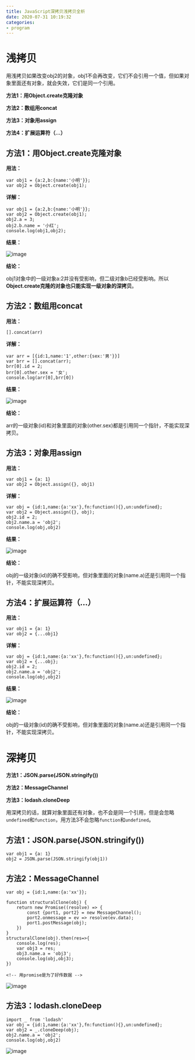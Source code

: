 ```yaml
---
title: JavaScript深拷贝浅拷贝全析
date: 2020-07-31 10:19:32
categories: 
- program
---
```


# 浅拷贝

用浅拷贝如果改变obj2的对象，obj1不会再改变，它们不会引用一个值，但如果对象里面还有对象，就会失效，它们是同一个引用。

**方法1：用Object.create克隆对象**

**方法2：数组用concat**

**方法3：对象用assign**

**方法4：扩展运算符（...）**

## 方法1：用Object.create克隆对象

**用法：**

```
var obj1 = {a:2,b:{name:'小明'}};
var obj2 = Object.create(obj1);

```

**详解：**

```
var obj1 = {a:2,b:{name:'小明'}};
var obj2 = Object.create(obj1);
obj2.a = 3;
obj2.b.name = '小红';
console.log(obj1,obj2);
```

**结果：**

![image](https://img2020.cnblogs.com/blog/919128/202007/919128-20200731133016520-25880925.png)

**结论：**

obj1对象中的一级对象a:2并没有受影响，但二级对象b已经受影响。所以**Object.create克隆的对象也只能实现一级对象的深拷贝**。


## 方法2：数组用concat

**用法：**

```
[].concat(arr)
```

**详解：**

```
var arr = [{id:1,name:'1',other:{sex:'男'}}]
var brr = [].concat(arr);
brr[0].id = 2;
brr[0].other.sex = '女';
console.log(arr[0],brr[0])
```
**结果：**

![image](![image](https://img2020.cnblogs.com/blog/919128/202007/919128-20200731132657850-1056830592.png))

**结论：**

arr的一级对象(id)和对象里面的对象(other.sex)都是引用同一个指针，不能实现深拷贝。


## 方法3：对象用assign

**用法：**

```
var obj1 = {a: 1}
var obj2 = Object.assign({}, obj1)
```

**详解：**

```
var obj = {id:1,name:{a:'xx'},fn:function(){},un:undefined};
var obj2 = Object.assign({}, obj);
obj2.id = 2;
obj2.name.a = 'obj2';
console.log(obj,obj2)
```
**结果：**

![image](https://img2020.cnblogs.com/blog/919128/202007/919128-20200731111401682-688288366.png)

**结论：**

obj的一级对象(id)的确不受影响，但对象里面的对象(name.a)还是引用同一个指针，不能实现深拷贝。

## 方法4：扩展运算符（...）

**用法：**

```
var obj1 = {a: 1}
var obj2 = {...obj1}
```

**详解：**

```
var obj = {id:1,name:{a:'xx'},fn:function(){},un:undefined};
var obj2 = {...obj};
obj2.id = 2;
obj2.name.a = 'obj2';
console.log(obj,obj2)
```
**结果：**

![image](https://img2020.cnblogs.com/blog/919128/202007/919128-20200731111401682-688288366.png)

**结论：**

obj的一级对象(id)的确不受影响，但对象里面的对象(name.a)还是引用同一个指针，不能实现深拷贝。

# 深拷贝

**方法1：JSON.parse(JSON.stringify())**

**方法2：MessageChannel**

**方法3：lodash.cloneDeep**

用深拷贝的话，就算对象里面还有对象，也不会是同一个引用，但是会忽略`undefined`和`function`，用方法3不会忽略`function`和`undefined`。

## 方法1：JSON.parse(JSON.stringify())


```
var obj1 = {a: 1}
obj2 = JSON.parse(JSON.stringify(obj1))
```


## 方法2：MessageChannel

```
var obj = {id:1,name:{a:'xx'}};

function structuralClone(obj) {
    return new Promise((resolve) => {
        const {port1, port2} = new MessageChannel();
        port2.onmessage = ev => resolve(ev.data);
        port1.postMessage(obj);
    })
}
structuralClone(obj).then(res=>{
    console.log(res);
    var obj3 = res;
    obj3.name.a = 'obj3';
    console.log(obj,obj3);
})

<!-- 用promise是为了好传数据 -->
```

![image](https://img2020.cnblogs.com/blog/919128/202007/919128-20200731133645338-66683973.png)

## 方法3：lodash.cloneDeep

```
import _ from 'lodash'
var obj = {id:1,name:{a:'xx'},fn:function(){},un:undefined};
var obj2 = _.cloneDeep(obj);
obj2.name.a = 'obj2';
console.log(obj,obj2)
```

![image](https://img2020.cnblogs.com/blog/919128/202007/919128-20200731100645239-764277941.png)
